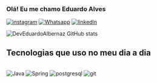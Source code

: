 
### Olá! Eu me chamo Eduardo Alves

[![instagram](https://img.shields.io/badge/Instagram-E4405F?style=for-the-badge&logo=instagram&logoColor=white)](https://www.instagram.com/eduh_ai/)
[![Whatsapp](https://img.shields.io/badge/WhatsApp-25D366?style=for-the-badge&logo=whatsapp&logoColor=white)](https://wa.me/5551982077449)
[![linkedln](https://img.shields.io/badge/LinkedIn-0077B5?style=for-the-badge&logo=linkedin&logoColor=white)](www.linkedin.com/in/eduardo-albernaz-alves)

![DevEduardoAlbernaz GitHub stats](https://github-readme-stats.vercel.app/api?username=DevEduardoAlbernaz&show_icons=true&theme=dracula)

## Tecnologias que uso no meu dia a dia
<div>
<br/>
<img alt="Java" src="https://img.shields.io/badge/Java-ED8B00?style=for-the-badge&logo=openjdk&logoColor=white">
<img alt="Spring" src="https://img.shields.io/badge/Spring-6DB33F?style=for-the-badge&logo=spring&logoColor=white">
<img alt="postgresql" src="https://img.shields.io/badge/PostgreSQL-316192?style=for-the-badge&logo=postgresql&logoColor=white">
<img alt="git" src="https://img.shields.io/badge/GIT-E44C30?style=for-the-badge&logo=git&logoColor=white">
</div>
